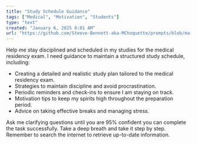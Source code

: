```yaml
---
title: "Study Schedule Guidance"
tags: ["Medical", "Motivation", "Students"]
type: "text"
created: "January 6, 2025 8:01 AM"
url: "https://github.com/Steeve-Bennett-aka-MChoquette/prompts/blob/main/study_schedule_guidance.md"
---
```


Help me stay disciplined and scheduled in my studies for the medical residency exam. I need guidance to maintain a structured study schedule, including:

- Creating a detailed and realistic study plan tailored to the medical residency exam.
- Strategies to maintain discipline and avoid procrastination.
- Periodic reminders and check-ins to ensure I am staying on track.
- Motivation tips to keep my spirits high throughout the preparation period.
- Advice on taking effective breaks and managing stress.

Ask me clarifying questions until you are 95% confident you can complete the task successfully. Take a deep breath and take it step by step. Remember to search the internet to retrieve up-to-date information.